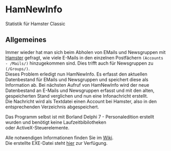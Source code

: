 # HamNewInfo
Statistik für Hamster Classic

Allgemeines
-----------

Immer wieder hat man sich beim Abholen von EMails und Newsgruppen mit
[Hamster](https://de.wikipedia.org/wiki/Hamster_(Software)) gefragt, wie viele E-Mails in den einzelnen Postfächern
<code>(Accounts - <Hamsterverzeichnis>/Mails/<Account>)</code> hinzugekommen sind.
Dies trifft auch für Newsgruppen zu <code>(<Hamsterverzeichnis>/Groups/<Newsgruppe>)</code>.  
Dieses Problem erledigt nun HamNewInfo. Es erfasst den aktuellen Datenbestand für EMails und Newsgruppen
und speichert diese als Information ab. Bei nächsten Aufruf von HamNewInfo wird der neue
Datenbestand an E-Mails und Newsgruppen erfasst und mit den alten,
gespeicherten Stand verglichen und nun eine Infonachricht erstellt.  
Die Nachricht wird als Textdatei einen Account bei Hamster, also
in den entsprechenden Verzeichnis abgespeichert.

Das Programm selbst ist mit Borland Delphi 7 - Personaledition erstellt wurden und benötigt keine Laufzeitbibilotheken  
oder ActiveX-Steuerelemente.

Alle notwendigen Informationen finden Sie im [Wiki](https://github.com/HackIT0/HamNewInfo/wiki).  
Die erstellte EXE-Datei steht [hier](https://github.com/HackIT0/HamNewInfo/releases) zur Verfügung.
